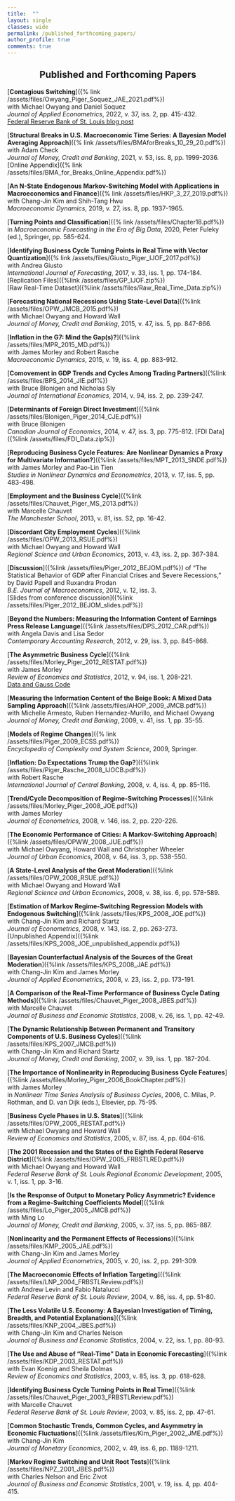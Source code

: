 ```yaml
---
title:  ""
layout: single
classes: wide
permalink: /published_forthcoming_papers/
author_profile: true
comments: true
---
```

<center>

<h2>Published and Forthcoming Papers</h2>

</center>

[**Contagious Switching**]({% link /assets/files/Owyang_Piger_Soquez_JAE_2021.pdf%}) <br>
with Michael Owyang and Daniel Soquez <br>
*Journal of Applied Econometrics*, 2022, v. 37, iss. 2, pp. 415-432. <br>
[Federal Reserve Bank of St. Louis blog post](https://www.stlouisfed.org/on-the-economy/2019/may/north-american-connectedness-nafta)

[**Structural Breaks in U.S. Macroeconomic Time Series: A Bayesian Model Averaging Approach**]({% link /assets/files/BMAforBreaks_10_29_20.pdf%}) <br>
with Adam Check <br>
*Journal of Money, Credit and Banking*, 2021, v. 53, iss. 8, pp. 1999-2036. <br>
[Online Appendix]({% link /assets/files/BMA_for_Breaks_Online_Appendix.pdf%})

[**An N-State Endogenous Markov-Switching Model with Applications in Macroeconomics and Finance**]({% link /assets/files/HKP_3_27_2019.pdf%}) <br>
with Chang-Jin Kim and Shih-Tang Hwu <br>
*Macroeconomic Dynamics*, 2019, v. 27, iss. 8, pp. 1937-1965.

[**Turning Points and Classification**]({% link /assets/files/Chapter18.pdf%}) <br>
in *Macroeconomic Forecasting in the Era of Big Data*, 2020, Peter Fuleky (ed.), Springer, pp. 585-624.

[**Identifying Business Cycle Turning Points in Real Time with Vector Quantization**]({% link /assets/files/Giusto_Piger_IJOF_2017.pdf%}) <br>
with Andrea Giusto <br>
*International Journal of Forecasting*, 2017, v. 33, iss. 1, pp. 174-184.
[Replication Files]({%link /assets/files/GP_IJOF.zip%}) <br>
[Raw Real-Time Dataset]({%link /assets/files/Raw_Real_Time_Data.zip%})

[**Forecasting National Recessions Using State-Level Data**]({%link /assets/files/OPW_JMCB_2015.pdf%}) <br> 
with Michael Owyang and Howard Wall <br>
*Journal of Money, Credit and Banking*, 2015, v. 47, iss. 5, pp. 847-866.

[**Inflation in the G7: Mind the Gap(s)?**]({%link /assets/files/MPR_2015_MD.pdf%}) <br>
with James Morley and Robert Rasche <br>
*Macroeconomic Dynamics*, 2015, v. 19, iss. 4, pp. 883-912.

[**Comovement in GDP Trends and Cycles Among Trading Partners**]({%link /assets/files/BPS_2014_JIE.pdf%}) <br>
with Bruce Blonigen and Nicholas Sly <br>
*Journal of International Economics*, 2014, v. 94, iss. 2, pp. 239-247.

[**Determinants of Foreign Direct Investment**]({%link /assets/files/Blonigen_Piger_2014_CJE.pdf%}) <br>
with Bruce Blonigen <br>
*Canadian Journal of Economics*, 2014, v. 47, iss. 3, pp. 775-812.
[FDI Data]({%link /assets/files/FDI_Data.zip%})

[**Reproducing Business Cycle Features: Are Nonlinear Dynamics a Proxy for Multivariate Information?**]({%link /assets/files/MPT_2013_SNDE.pdf%}) <br>
with James Morley and Pao-Lin Tien <br>
*Studies in Nonlinear Dynamics and Econometrics*, 2013, v. 17, iss. 5, pp. 483-498.

[**Employment and the Business Cycle**]({%link /assets/files/Chauvet_Piger_MS_2013.pdf%}) <br>
with Marcelle Chauvet <br>
*The Manchester School*, 2013, v. 81, iss. S2, pp. 16-42.

[**Discordant City Employment Cycles**]({%link /assets/files/OPW_2013_RSUE.pdf%}) <br>
with Michael Owyang and Howard Wall <br>
*Regional Science and Urban Economics*, 2013, v. 43, iss. 2, pp. 367-384.

[**Discussion**]({%link /assets/files/Piger_2012_BEJOM.pdf%}) of “The Statistical Behavior of GDP after Financial Crises and Severe Recessions,” by David Papell and Ruxandra Prodan <br>
*B.E. Journal of Macroeconomics*, 2012, v. 12, iss. 3. <br>
[Slides from conference discussion]({%link /assets/files/Piger_2012_BEJOM_slides.pdf%})

[**Beyond the Numbers:  Measuring the Information Content of Earnings Press Release Language**]({%link /assets/files/DPS_2012_CAR.pdf%}) <br> 
with Angela Davis and Lisa Sedor <br>
*Contemporary Accounting Research*, 2012, v. 29, iss. 3, pp. 845-868. 

[**The Asymmetric Business Cycle**]({%link /assets/files/Morley_Piger_2012_RESTAT.pdf%}) <br>
with James Morley <br>
*Review of Economics and Statistics*, 2012, v. 94, iss. 1, 208-221.<br>
[Data and Gauss Code](https://dataverse.harvard.edu/dataset.xhtml?persistentId=doi:10.7910/DVN/AZKGPW)

[**Measuring the Information Content of the Beige Book: A Mixed Data Sampling Approach**]({%link /assets/files/AHOP_2009_JMCB.pdf%}) <br>
with Michelle Armesto, Ruben Hernandez-Murillo, and Michael Owyang <br>
*Journal of Money, Credit and Banking*, 2009, v. 41, iss. 1, pp. 35-55.

[**Models of Regime Changes**]({% link /assets/files/Piger_2009_ECSS.pdf%}) <br>
*Encyclopedia of Complexity and System Science*, 2009, Springer.

[**Inflation: Do Expectations Trump the Gap?**]({%link /assets/files/Piger_Rasche_2008_IJOCB.pdf%}) <br>
with Robert Rasche <br>
*International Journal of Central Banking*, 2008, v. 4, iss. 4, pp. 85-116.

[**Trend/Cycle Decomposition of Regime-Switching Processes**]({%link /assets/files/Morley_Piger_2008_JOE.pdf%}) <br>
with James Morley <br>
*Journal of Econometrics*, 2008, v. 146, iss. 2, pp. 220-226.

[**The Economic Performance of Cities: A Markov-Switching Approach**]({%link /assets/files/OPWW_2008_JUE.pdf%}) <br>
with Michael Owyang, Howard Wall and Christopher Wheeler <br>
*Journal of Urban Economics*, 2008, v. 64, iss. 3, pp. 538-550.

[**A State-Level Analysis of the Great Moderation**]({%link /assets/files/OPW_2008_RSUE.pdf%}) <br>
with Michael Owyang and Howard Wall <br>
*Regional Science and Urban Economics*, 2008, v. 38, iss. 6, pp. 578-589.

[**Estimation of Markov Regime-Switching Regression Models with Endogenous Switching**]({%link /assets/files/KPS_2008_JOE.pdf%}) <br>
with Chang-Jin Kim and Richard Startz <br>
*Journal of Econometrics*, 2008, v. 143, iss. 2, pp. 263-273. <br>
[Unpublished Appendix]({%link /assets/files/KPS_2008_JOE_unpublished_appendix.pdf%})

[**Bayesian Counterfactual Analysis of the Sources of the Great Moderation**]({%link /assets/files/KPS_2008_JAE.pdf%}) <br>
with Chang-Jin Kim and James Morley <br>
*Journal of Applied Econometrics*, 2008, v. 23, iss. 2, pp. 173-191.

[**A Comparison of the Real-Time Performance of Business Cycle Dating Methods**]({%link /assets/files/Chauvet_Piger_2008_JBES.pdf%}) <br>
with Marcelle Chauvet <br>
*Journal of Business and Economic Statistics*, 2008, v. 26, iss. 1, pp. 42-49.

[**The Dynamic Relationship Between Permanent and Transitory Components of U.S. Business Cycles**]({%link /assets/files/KPS_2007_JMCB.pdf%}) <br>
with Chang-Jin Kim and Richard Startz <br>
*Journal of Money, Credit and Banking*, 2007, v. 39, iss. 1, pp. 187-204.

[**The Importance of Nonlinearity in Reproducing Business Cycle Features**]({%link /assets/files/Morley_Piger_2006_BookChapter.pdf%}) <br>
with James Morley <br>
in *Nonlinear Time Series Analysis of Business Cycles*, 2006, C. Milas, P. Rothman, and D. van Dijk (eds.), Elsevier, pp. 75-95. 

[**Business Cycle Phases in U.S. States**]({%link /assets/files/OPW_2005_RESTAT.pdf%}) <br>
with Michael Owyang and Howard Wall <br>
*Review of Economics and Statistics*, 2005, v. 87, iss. 4, pp. 604-616.

[**The 2001 Recession and the States of the Eighth Federal Reserve District**]({%link /assets/files/OPW_2005_FRBSTLRED.pdf%}) <br>
with Michael Owyang and Howard Wall <br>
*Federal Reserve Bank of St. Louis Regional Economic Development*, 2005, v. 1, iss. 1, pp. 3-16.

[**Is the Response of Output to Monetary Policy Asymmetric? Evidence from a Regime-Switching Coefficients Model**]({%link /assets/files/Lo_Piger_2005_JMCB.pdf%}) <br>
with Ming Lo <br>
*Journal of Money, Credit and Banking*, 2005, v. 37, iss. 5, pp. 865-887.

[**Nonlinearity and the Permanent Effects of Recessions**]({%link /assets/files/KMP_2005_JAE.pdf%}) <br>
with Chang-Jin Kim and James Morley <br>
*Journal of Applied Econometrics*, 2005, v. 20, iss. 2, pp. 291-309.

[**The Macroeconomic Effects of Inflation Targeting**]({%link /assets/files/LNP_2004_FRBSTLReview.pdf%}) <br>
with Andrew Levin and Fabio Natalucci <br>
*Federal Reserve Bank of St. Louis Review*, 2004, v. 86, iss. 4, pp. 51-80.

[**The Less Volatile U.S. Economy:  A Bayesian Investigation of Timing, Breadth, and Potential Explanations**]({%link /assets/files/KNP_2004_JBES.pdf%}) <br>
with Chang-Jin Kim and Charles Nelson <br>
*Journal of Business and Economic Statistics*, 2004, v. 22, iss. 1, pp. 80-93.

[**The Use and Abuse of “Real-Time” Data in Economic Forecasting**]({%link /assets/files/KDP_2003_RESTAT.pdf%}) <br>
with Evan Koenig and Sheila Dolmas <br>
*Review of Economics and Statistics*, 2003, v. 85, iss. 3, pp. 618-628.

[**Identifying Business Cycle Turning Points in Real Time**]({%link /assets/files/Chauvet_Piger_2003_FRBSTLReview.pdf%}) <br>
with Marcelle Chauvet <br>
*Federal Reserve Bank of St. Louis Review*, 2003, v. 85, iss. 2, pp. 47-61. 

[**Common Stochastic Trends, Common Cycles, and Asymmetry in Economic Fluctuations**]({%link /assets/files/Kim_Piger_2002_JME.pdf%}) <br>
with Chang-Jin Kim <br>
*Journal of Monetary Economics*, 2002, v. 49, iss. 6, pp. 1189-1211.

[**Markov Regime Switching and Unit Root Tests**]({%link /assets/files/NPZ_2001_JBES.pdf%}) <br>
with Charles Nelson and Eric Zivot <br>
*Journal of Business and Economic Statistics*, 2001, v. 19, iss. 4, pp. 404-415.